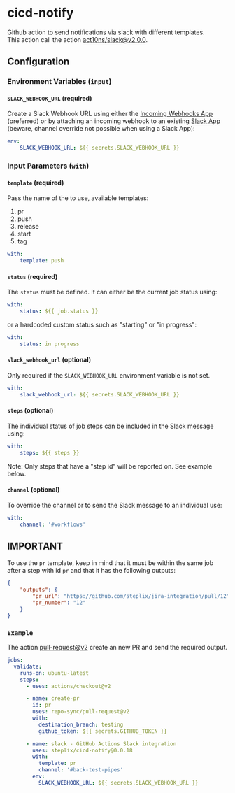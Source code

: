 # cicd-notify

Github action to send notifications via slack with different templates. \
This action call the action [act10ns/slack@v2.0.0](https://github.com/act10ns/slack).

## Configuration

### Environment Variables (`input`)

#### `SLACK_WEBHOOK_URL` (required)

Create a Slack Webhook URL using either the
[Incoming Webhooks App](https://slack.com/apps/A0F7XDUAZ-incoming-webhooks?next_id=0)
(preferred) or by attaching an incoming webhook to an existing
[Slack App](https://api.slack.com/apps) (beware, channel override not possible
when using a Slack App):

``` yaml
env:
    SLACK_WEBHOOK_URL: ${{ secrets.SLACK_WEBHOOK_URL }}
```

### Input Parameters (`with`)

#### `template` (required)

Pass the name of the to use, available templates:

1. pr
2. push
3. release
4. start
5. tag

``` yaml
with:
    template: push
```

#### `status` (required)

The `status` must be defined. It can either be the current job status using:

``` yaml
with:
    status: ${{ job.status }}
```

or a hardcoded custom status such as "starting" or "in progress":

``` yaml
with:
    status: in progress
```

#### `slack_webhook_url` (optional)

Only required if the `SLACK_WEBHOOK_URL` environment variable is not set.

``` yaml
with:
    slack_webhook_url: ${{ secrets.SLACK_WEBHOOK_URL }}
```

#### `steps` (optional)

The individual status of job steps can be included in the Slack message using:

``` yaml
with:
    steps: ${{ steps }}
```

Note: Only steps that have a "step id" will be reported on. See example below.

#### `channel` (optional)

To override the channel or to send the Slack message to an individual use:

``` yaml
with:
    channel: '#workflows'
```

## IMPORTANT

To use the `pr` template, keep in mind that it must be within the same job after a step with id `pr` and that it has the following outputs:

``` json
{
    "outputs": {
        "pr_url": "https://github.com/steplix/jira-integration/pull/12",
        "pr_number": "12"
    }
}
```

### `Example`

The action [pull-request@v2](https://github.com/repo-sync/pull-request) create an new PR and send the required output.

``` yaml
jobs:
  validate:
    runs-on: ubuntu-latest
    steps:
      - uses: actions/checkout@v2

      - name: create-pr
        id: pr
        uses: repo-sync/pull-request@v2
        with:
          destination_branch: testing
          github_token: ${{ secrets.GITHUB_TOKEN }}

      - name: slack - GitHub Actions Slack integration
        uses: steplix/cicd-notify@0.0.18
        with:
          template: pr
          channel: '#back-test-pipes'
        env:
          SLACK_WEBHOOK_URL: ${{ secrets.SLACK_WEBHOOK_URL }}
```

